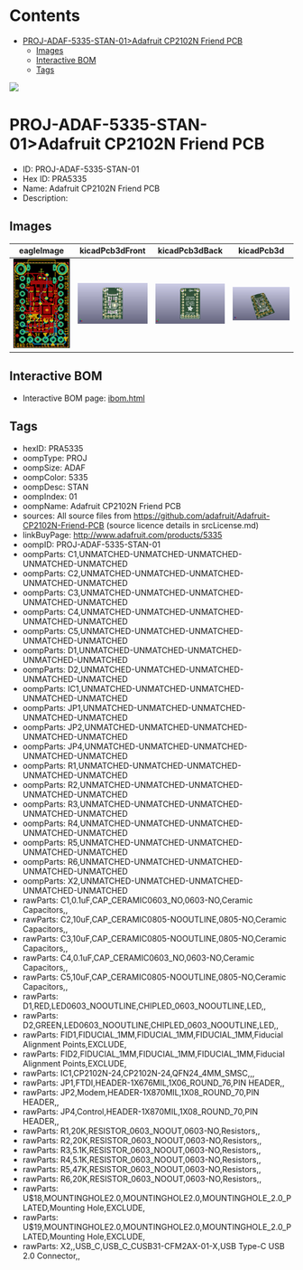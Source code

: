 



Contents
========

* [PROJ-ADAF-5335-STAN-01>Adafruit CP2102N Friend PCB](#proj-adaf-5335-stan-01adafruit-cp2102n-friend-pcb)
	* [Images](#images)
	* [Interactive BOM](#interactive-bom)
	* [Tags](#tags)
  
![][im]
# PROJ-ADAF-5335-STAN-01>Adafruit CP2102N Friend PCB

- ID: PROJ-ADAF-5335-STAN-01
- Hex ID: PRA5335
- Name: Adafruit CP2102N Friend PCB
- Description: 

## Images
  
  

|eagleImage|kicadPcb3dFront|kicadPcb3dBack|kicadPcb3d|
| :---: | :---: | :---: | :---: |
|[![eagleImage](eagleImage_140.png)](eagleImage_.png)|[![kicadPcb3dFront](kicadPcb3dFront_140.png)](kicadPcb3dFront_.png)|[![kicadPcb3dBack](kicadPcb3dBack_140.png)](kicadPcb3dBack_.png)|[![kicadPcb3d](kicadPcb3d_140.png)](kicadPcb3d_.png)|

## Interactive BOM

- Interactive BOM page: [ibom.html](kicad/bom/ibom.html)

## Tags

- hexID: PRA5335
- oompType: PROJ
- oompSize: ADAF
- oompColor: 5335
- oompDesc: STAN
- oompIndex: 01
- oompName: Adafruit CP2102N Friend PCB
- sources: All source files from https://github.com/adafruit/Adafruit-CP2102N-Friend-PCB (source licence details in srcLicense.md)
- linkBuyPage: http://www.adafruit.com/products/5335
- oompID: PROJ-ADAF-5335-STAN-01
- oompParts: C1,UNMATCHED-UNMATCHED-UNMATCHED-UNMATCHED-UNMATCHED
- oompParts: C2,UNMATCHED-UNMATCHED-UNMATCHED-UNMATCHED-UNMATCHED
- oompParts: C3,UNMATCHED-UNMATCHED-UNMATCHED-UNMATCHED-UNMATCHED
- oompParts: C4,UNMATCHED-UNMATCHED-UNMATCHED-UNMATCHED-UNMATCHED
- oompParts: C5,UNMATCHED-UNMATCHED-UNMATCHED-UNMATCHED-UNMATCHED
- oompParts: D1,UNMATCHED-UNMATCHED-UNMATCHED-UNMATCHED-UNMATCHED
- oompParts: D2,UNMATCHED-UNMATCHED-UNMATCHED-UNMATCHED-UNMATCHED
- oompParts: IC1,UNMATCHED-UNMATCHED-UNMATCHED-UNMATCHED-UNMATCHED
- oompParts: JP1,UNMATCHED-UNMATCHED-UNMATCHED-UNMATCHED-UNMATCHED
- oompParts: JP2,UNMATCHED-UNMATCHED-UNMATCHED-UNMATCHED-UNMATCHED
- oompParts: JP4,UNMATCHED-UNMATCHED-UNMATCHED-UNMATCHED-UNMATCHED
- oompParts: R1,UNMATCHED-UNMATCHED-UNMATCHED-UNMATCHED-UNMATCHED
- oompParts: R2,UNMATCHED-UNMATCHED-UNMATCHED-UNMATCHED-UNMATCHED
- oompParts: R3,UNMATCHED-UNMATCHED-UNMATCHED-UNMATCHED-UNMATCHED
- oompParts: R4,UNMATCHED-UNMATCHED-UNMATCHED-UNMATCHED-UNMATCHED
- oompParts: R5,UNMATCHED-UNMATCHED-UNMATCHED-UNMATCHED-UNMATCHED
- oompParts: R6,UNMATCHED-UNMATCHED-UNMATCHED-UNMATCHED-UNMATCHED
- oompParts: X2,UNMATCHED-UNMATCHED-UNMATCHED-UNMATCHED-UNMATCHED
- rawParts: C1,0.1uF,CAP_CERAMIC0603_NO,0603-NO,Ceramic Capacitors,,
- rawParts: C2,10uF,CAP_CERAMIC0805-NOOUTLINE,0805-NO,Ceramic Capacitors,,
- rawParts: C3,10uF,CAP_CERAMIC0805-NOOUTLINE,0805-NO,Ceramic Capacitors,,
- rawParts: C4,0.1uF,CAP_CERAMIC0603_NO,0603-NO,Ceramic Capacitors,,
- rawParts: C5,10uF,CAP_CERAMIC0805-NOOUTLINE,0805-NO,Ceramic Capacitors,,
- rawParts: D1,RED,LED0603_NOOUTLINE,CHIPLED_0603_NOOUTLINE,LED,,
- rawParts: D2,GREEN,LED0603_NOOUTLINE,CHIPLED_0603_NOOUTLINE,LED,,
- rawParts: FID1,FIDUCIAL_1MM,FIDUCIAL_1MM,FIDUCIAL_1MM,Fiducial Alignment Points,EXCLUDE,
- rawParts: FID2,FIDUCIAL_1MM,FIDUCIAL_1MM,FIDUCIAL_1MM,Fiducial Alignment Points,EXCLUDE,
- rawParts: IC1,CP2102N-24,CP2102N-24,QFN24_4MM_SMSC,,,
- rawParts: JP1,FTDI,HEADER-1X676MIL,1X06_ROUND_76,PIN HEADER,,
- rawParts: JP2,Modem,HEADER-1X870MIL,1X08_ROUND_70,PIN HEADER,,
- rawParts: JP4,Control,HEADER-1X870MIL,1X08_ROUND_70,PIN HEADER,,
- rawParts: R1,20K,RESISTOR_0603_NOOUT,0603-NO,Resistors,,
- rawParts: R2,20K,RESISTOR_0603_NOOUT,0603-NO,Resistors,,
- rawParts: R3,5.1K,RESISTOR_0603_NOOUT,0603-NO,Resistors,,
- rawParts: R4,5.1K,RESISTOR_0603_NOOUT,0603-NO,Resistors,,
- rawParts: R5,47K,RESISTOR_0603_NOOUT,0603-NO,Resistors,,
- rawParts: R6,20K,RESISTOR_0603_NOOUT,0603-NO,Resistors,,
- rawParts: U$18,MOUNTINGHOLE2.0,MOUNTINGHOLE2.0,MOUNTINGHOLE_2.0_PLATED,Mounting Hole,EXCLUDE,
- rawParts: U$19,MOUNTINGHOLE2.0,MOUNTINGHOLE2.0,MOUNTINGHOLE_2.0_PLATED,Mounting Hole,EXCLUDE,
- rawParts: X2,,USB_C,USB_C_CUSB31-CFM2AX-01-X,USB Type-C USB 2.0 Connector,,



[im]: kicadPcb3d_450.png
